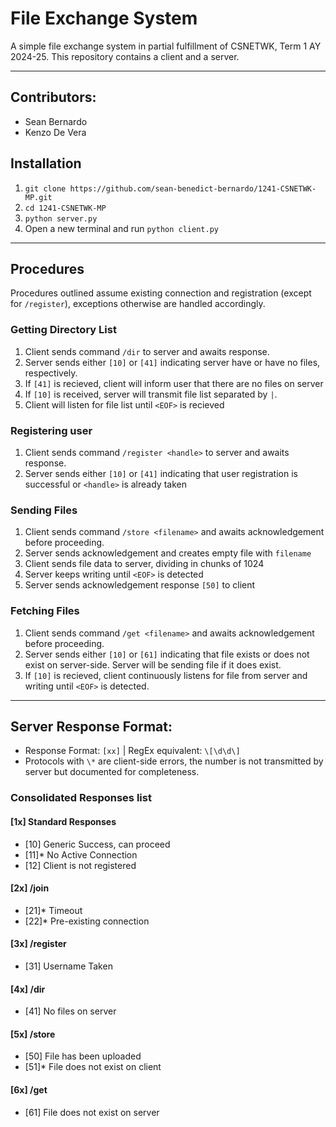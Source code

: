 # File Exchange System

A simple file exchange system in partial fulfillment of CSNETWK, Term 1 AY 2024-25. This repository contains a client and a server.

<hr>

## Contributors:
- Sean Bernardo
- Kenzo De Vera

## Installation

1. `git clone https://github.com/sean-benedict-bernardo/1241-CSNETWK-MP.git`
2. `cd 1241-CSNETWK-MP`
3. `python server.py`
4. Open a new terminal and run `python client.py`

<hr>

## Procedures
Procedures outlined assume existing connection and registration (except for `/register`), exceptions otherwise are handled accordingly.
### Getting Directory List
1. Client sends command `/dir` to server and awaits response.
2. Server sends either `[10]` or `[41]` indicating server have or have no files, respectively.
3. If `[41]` is recieved, client will inform user that there are no files on server
4. If `[10]` is received, server will transmit file list separated by `|`.
5. Client will listen for file list until `<EOF>` is recieved

### Registering user
1. Client sends command `/register <handle>` to server and awaits response.
2. Server sends either `[10]` or `[41]` indicating that user registration is successful or `<handle>` is already taken

### Sending Files

1. Client sends command `/store <filename>` and awaits acknowledgement before proceeding.
2. Server sends acknowledgement and creates empty file with `filename`
3. Client sends file data to server, dividing in chunks of 1024
4. Server keeps writing until `<EOF>` is detected
5. Server sends acknowledgement response `[50]` to client

### Fetching Files

1. Client sends command `/get <filename>` and awaits acknowledgement before proceeding.
2. Server sends either `[10]` or `[61]` indicating that file exists or does not exist on server-side. Server will be sending file if it does exist.
3. If `[10]` is recieved, client continuously listens for file from server and writing until `<EOF>` is detected.

<hr>

## Server Response Format:
- Response Format: `[xx]` | RegEx equivalent: `\[\d\d\]`
- Protocols with `\*` are client-side errors, the number is not transmitted by server but documented for completeness.

### Consolidated Responses list
#### [1x] Standard Responses
- [10] Generic Success, can proceed
- [11]* No Active Connection
- [12] Client is not registered
#### [2x] /join
- [21]* Timeout
- [22]* Pre-existing connection
#### [3x] /register
- [31] Username Taken
#### [4x] /dir
- [41] No files on server
#### [5x] /store
- [50] File has been uploaded
- [51]* File does not exist on client
#### [6x] /get
- [61] File does not exist on server
